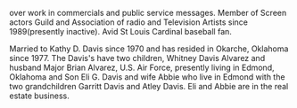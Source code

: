 ﻿---
fname: 'Robert'
lname: 'Davis'
id: 875
published: False
layout: judge-bio
---
over work in commercials and public service messages. Member of Screen actors Guild and Association of radio and Television Artists since 1989(presently inactive). Avid St Louis Cardinal baseball fan. 

Married to Kathy D. Davis  since 1970 and has resided in Okarche, Oklahoma since 1977. The Davis's have two children, Whitney Davis Alvarez and husband Major Brian Alvarez, U.S. Air Force, presently living in Edmond, Oklahoma and Son Eli G. Davis and wife Abbie who live in Edmond with the two grandchildren Garritt Davis and Atley Davis. Eli and Abbie are in the real estate business.
